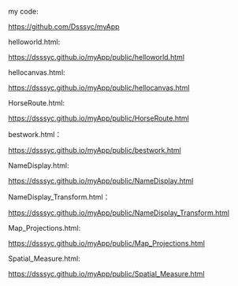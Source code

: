 my code:

https://github.com/Dsssyc/myApp

helloworld.html:

https://dsssyc.github.io/myApp/public/helloworld.html

hellocanvas.html:

https://dsssyc.github.io/myApp/public/hellocanvas.html

HorseRoute.html:

https://dsssyc.github.io/myApp/public/HorseRoute.html

bestwork.html：

https://dsssyc.github.io/myApp/public/bestwork.html

NameDisplay.html:

https://dsssyc.github.io/myApp/public/NameDisplay.html

NameDisplay_Transform.html：

https://dsssyc.github.io/myApp/public/NameDisplay_Transform.html


Map_Projections.html:

https://dsssyc.github.io/myApp/public/Map_Projections.html


Spatial_Measure.html:


https://dsssyc.github.io/myApp/public/Spatial_Measure.html
